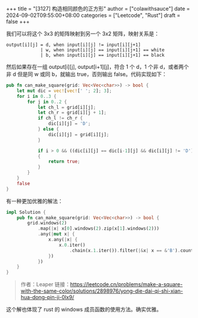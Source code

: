 +++
title = "[3127] 构造相同颜色的正方形"
author = ["colawithsauce"]
date = 2024-09-02T09:55:00+08:00
categories = ["Leetcode", "Rust"]
draft = false
+++

我们可以将这个 3x3 的矩阵映射到另一个 3x2 矩阵，映射关系是：

```nil
output[i][j] = d, when input[i][j] != input[i][j+1]
             | w, when input[i][j] == input[i][j+1] == white
             | b, when input[i][j] == input[i][j+1] == black
```

然后如果存在一组 output[i][j], output[i+1][j]，符合 1 个 d，1 个非 d，或者两个非 d 但是同 w 或同 b，就输出 true，否则输出 false。代码实现如下：

```rust
pub fn can_make_square(grid: Vec<Vec<char>>) -> bool {
    let mut dic = vec![vec![' '; 2]; 3];
    for i in 0..3 {
        for j in 0..2 {
            let ch_l = grid[i][j];
            let ch_r = grid[i][j + 1];
            if ch_l != ch_r {
                dic[i][j] = 'D';
            } else {
                dic[i][j] = grid[i][j];
            }

            if i > 0 && ((dic[i][j] == dic[i-1][j] && dic[i][j] != 'D') || (dic[i][j] == 'D' && dic[i-1][j] != 'D') || (dic[i][j] != 'D' && dic[i-1][j] == 'D'))
            {
                return true;
            }
        }
    }
    false
}
```

有一种更加优雅的解法：

```rust
impl Solution {
    pub fn can_make_square(grid: Vec<Vec<char>>) -> bool {
        grid.windows(2)
            .map(|x| x[0].windows(2).zip(x[1].windows(2)))
            .any(|mut x| {
                x.any(|x| {
                    x.0.iter()
                        .chain(x.1.iter()).filter(|&x| x == &'B').count() != 2
                })
            })
    }
}
```

> 作者：Leaper
> 链接：<https://leetcode.cn/problems/make-a-square-with-the-same-color/solutions/2898976/yong-die-dai-qi-shi-xian-hua-dong-pin-ji-0lx9/>

这个解也体现了 rust 的 windows 成员函数的使用方法。确实优雅。
